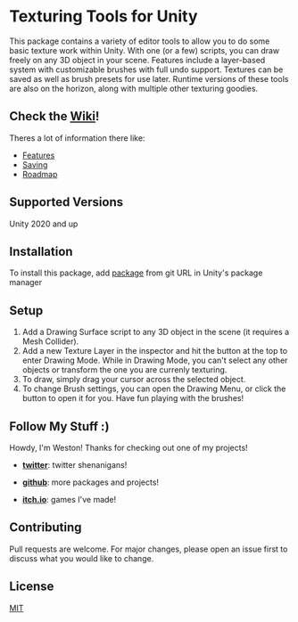 # Texturing Tools for Unity

This package contains a variety of editor tools to allow you to do some basic texture work within Unity. With one (or a few) scripts, you can draw freely on any 3D object in your scene. Features include a layer-based system with customizable brushes with full undo support. Textures can be saved as well as brush presets for use later. Runtime versions of these tools are also on the horizon, along with multiple other texturing goodies.

## Check the [Wiki](https://github.com/westonwright/texture-tools-unity/wiki/_new)!
Theres a lot of information there like:
* [Features](https://github.com/westonwright/texture-tools-unity/wiki/Features)
* [Saving](https://github.com/westonwright/texture-tools-unity/wiki/Saving)
* [Roadmap](https://github.com/westonwright/texture-tools-unity/wiki/Roadmap)

## Supported Versions
Unity 2020 and up

## Installation
To install this package, add [package](https://github.com/westonwright/texturing-tools-unity.git) from git URL in Unity's package manager

## Setup
1. Add a Drawing Surface script to any 3D object in the scene (it requires a Mesh Collider).  
2. Add a new Texture Layer in the inspector and hit the button at the top to enter Drawing Mode. While in Drawing Mode, you can't select any other objects or transform the one you are currenly texturing. 
3. To draw, simply drag your cursor across the selected object.
5. To change Brush settings, you can open the Drawing Menu, or click the button to open it for you. Have fun playing with the brushes!

## Follow My Stuff :)
Howdy, I'm Weston! Thanks for checking out one of my projects!

* [**twitter**](https://twitter.com/WestonWright_): twitter shenanigans!

* [**github**](https://github.com/westonwright): more packages and projects!

* [**itch.io**](https://westonwright.itch.io/): games I've made!

## Contributing
Pull requests are welcome. For major changes, please open an issue first to discuss what you would like to change.

## License
[MIT](https://github.com/westonwright/forces-and-gravity-unity/blob/main/LICENSE)
